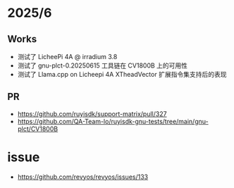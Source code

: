 # 2025/6

## Works

- 测试了 LicheePi 4A @ irradium 3.8
- 测试了 gnu-plct-0.20250615 工具链在 CV1800B 上的可用性
- 测试了 Llama.cpp on Licheepi 4A XTheadVector 扩展指令集支持后的表现

## PR

- <https://github.com/ruyisdk/support-matrix/pull/327>
- <https://github.com/QA-Team-lo/ruyisdk-gnu-tests/tree/main/gnu-plct/CV1800B>

# issue

- <https://github.com/revyos/revyos/issues/133>